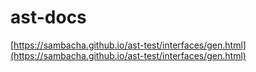 # ast-docs

[https://sambacha.github.io/ast-test/interfaces/gen.html](https://sambacha.github.io/ast-test/interfaces/gen.html)
